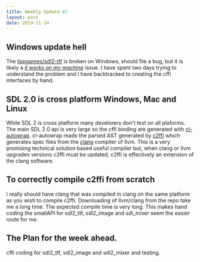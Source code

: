 ```yaml
---
title: Weekly Update #2
layout: post
date: 2019-11-24
---
```

## Windows update hell
The [lispgames/sdl2-ttf](https://github.com/lispgames/cl-sdl2-ttf) is broken on Windows, should file a bug, but it is likely a [*it works on my machine*](https://hackernoon.com/it-works-on-my-machine-f7a1e3d90c63) issue.
I have spent two days trying to understand the problem and I have backtracked to
creating the cffi interfaces by hand.

## SDL 2.0 is cross platform Windows, Mac and Linux
While SDL 2 is cross platform many develorers don't test on all plaforms.
The main SDL 2.0 api is very large so the cffi binding are generated with [cl-autowrap](https://github.com/rpav/cl-autowrap). cl-autowrap reads the parsed AST generated by [c2ffi](https://github.com/rpav/c2ffi) which generates spec files from the [clang](https://clang.llvm.org/) compiler of llvm. This is a very promising technical solution based useful compiler but, when clang or llvm upgrades versions c2ffi must be updated, c2ffi is effectively an extension of the clang software.

## To correctly compile c2ffi from scratch
I really should have clang that was compiled in clang on the same platform as you wish to compile c2ffi. Downloading of llvm/clang from the repo take me a long time. The expected compile time is very long. This makes hand coding the smallAPI for sdl2_ttf, sdl2_image and sdl_mixer seem the easier route for me.

## The Plan for the week ahead.
cffi coding for sdl2_ttf, sdl2_image and sdl2_mixer and testing.